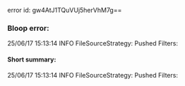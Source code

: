 error id: gw4AtJ1TQuVUj5herVhM7g==
### Bloop error:

25/06/17 15:13:14 INFO FileSourceStrategy: Pushed Filters:
#### Short summary: 

25/06/17 15:13:14 INFO FileSourceStrategy: Pushed Filters: